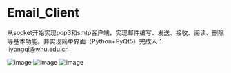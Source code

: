 # Email_Client
从socket开始实现pop3和smtp客户端，实现邮件编写、发送、接收、阅读、删除等基本功能。并实现简单界面（Python+PyQt5）完成人：liyongqi@whu.edu.cn

![image](https://user-images.githubusercontent.com/57225048/142638583-fdb41b6b-756f-4e30-9ec2-69a87a1fbe9e.png)
![image](https://user-images.githubusercontent.com/57225048/142638680-aa979932-91ee-4063-81fa-0f968937b18b.png)
![image](https://user-images.githubusercontent.com/57225048/142638633-056a0d59-0468-4246-94f9-b7e73fefbdc5.png)

